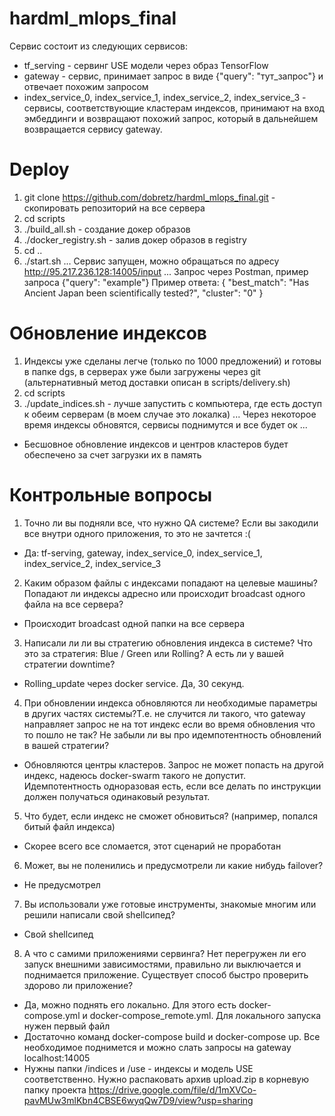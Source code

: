 # hardml_mlops_final

Сервис состоит из следующих сервисов:
- tf_serving - сервинг USE модели через образ TensorFlow
- gateway - сервис, принимает запрос в виде {"query": "тут_запрос"} и отвечает похожим запросом
- index_service_0, index_service_1, index_service_2, index_service_3 - сервисы, соответствующие кластерам индексов, принимают на вход эмбеддинги и возвращают похожий запрос, который в дальнейшем возвращается сервису gateway.

# Deploy
1) git clone https://github.com/dobretz/hardml_mlops_final.git - скопировать репозиторий на все сервера
2) cd scripts
3) ./build_all.sh - создание докер образов
4) ./docker_registry.sh - залив докер образов в registry
5) cd ..
6) ./start.sh
... Сервис запущен, можно обращаться по адресу  http://95.217.236.128:14005/input ...
Запрос через Postman, пример запроса
{"query": "example"}
Пример ответа:
{
"best_match": "Has Ancient Japan been scientifically tested?",
"cluster": "0"
}

# Обновление индексов
1) Индексы уже сделаны легче (только по 1000 предложений) и готовы в папке dgs, в серверах уже были загружены через git (альтернативный метод доставки описан в scripts/delivery.sh)
2) cd scripts
3) ./update_indices.sh - лучше запустить с компьютера, где есть доступ к обеим серверам (в моем случае это локалка)
... Через некоторое время индексы обновятся, сервисы поднимутся и все будет ок ...
- Бесшовное обновление индексов и центров кластеров будет обеспечено за счет загрузки их в память

# Контрольные вопросы
1. Точно ли вы подняли все, что нужно QA системе? Если вы закодили все внутри одного приложения, то это не зачтется :(
- Да: tf-serving, gateway, index_service_0, index_service_1, index_service_2, index_service_3

2. Каким образом файлы с индексами попадают на целевые машины? Попадают ли индексы адресно или происходит broadcast одного файла на все сервера?
- Происходит broadcast одной папки на все сервера

3. Написали ли ли вы стратегию обновления индекса в системе? Что это за стратегия: Blue / Green или Rolling? А есть ли у вашей стратегии downtime?
- Rolling_update через docker service. Да, 30 секунд.

4. При обновлении индекса обновляются ли необходимые параметры в других частях системы?Т.е. не случится ли такого, что gateway направляет запрос не на тот индекс если во время обновления что то пошло не так? Не забыли ли вы про идемпотентность обновлений в вашей стратегии?
- Обновляются центры кластеров. Запрос не может попасть на другой индекс, надеюсь docker-swarm такого не допустит. Идемпотентность одноразовая есть, если все делать по инструкции должен получаться одинаковый результат.

5. Что будет, если индекс не сможет обновиться? (например, попался битый файл индекса)
- Скорее всего все сломается, этот сценарий не проработан

6. Может, вы не поленились и предусмотрели ли какие нибудь failover?
- Не предусмотрел

7. Вы использовали уже готовые инструменты, знакомые многим или решили написали свой shellсипед?
- Свой shellсипед
   
8. А что с самими приложениями сервинга? Нет перегружен ли его запуск внешними зависимостями, правильно ли выключается и поднимается приложение. Существует способ быстро проверить здорово ли приложение?
- Да, можно поднять его локально. Для этого есть docker-compose.yml и docker-compose_remote.yml. Для локального запуска нужен первый файл
- Достаточно команд docker-compose build и docker-compose up. Все необходимое поднимется и можно слать запросы на gateway localhost:14005
- Нужны папки /indices и /use - индексы и модель USE соответственно. Нужно распаковать архив upload.zip в корневую папку проекта https://drive.google.com/file/d/1mXVCo-pavMUw3mlKbn4CBSE6wyqQw7D9/view?usp=sharing